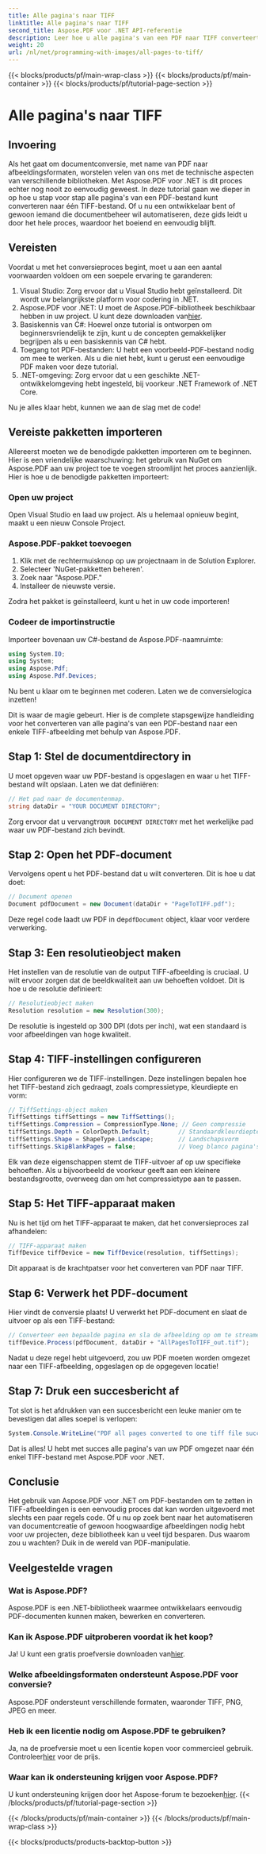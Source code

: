 ```yaml
---
title: Alle pagina's naar TIFF
linktitle: Alle pagina's naar TIFF
second_title: Aspose.PDF voor .NET API-referentie
description: Leer hoe u alle pagina's van een PDF naar TIFF converteert met Aspose.PDF voor .NET in deze stapsgewijze tutorial. Eenvoudig en efficiënt documentbeheer.
weight: 20
url: /nl/net/programming-with-images/all-pages-to-tiff/
---
```


{{< blocks/products/pf/main-wrap-class >}}
{{< blocks/products/pf/main-container >}}
{{< blocks/products/pf/tutorial-page-section >}}

# Alle pagina's naar TIFF

## Invoering

Als het gaat om documentconversie, met name van PDF naar afbeeldingsformaten, worstelen velen van ons met de technische aspecten van verschillende bibliotheken. Met Aspose.PDF voor .NET is dit proces echter nog nooit zo eenvoudig geweest. In deze tutorial gaan we dieper in op hoe u stap voor stap alle pagina's van een PDF-bestand kunt converteren naar één TIFF-bestand. Of u nu een ontwikkelaar bent of gewoon iemand die documentbeheer wil automatiseren, deze gids leidt u door het hele proces, waardoor het boeiend en eenvoudig blijft.

## Vereisten

Voordat u met het conversieproces begint, moet u aan een aantal voorwaarden voldoen om een soepele ervaring te garanderen:

1. Visual Studio: Zorg ervoor dat u Visual Studio hebt geïnstalleerd. Dit wordt uw belangrijkste platform voor codering in .NET.
2.  Aspose.PDF voor .NET: U moet de Aspose.PDF-bibliotheek beschikbaar hebben in uw project. U kunt deze downloaden van[hier](https://releases.aspose.com/pdf/net/).
3. Basiskennis van C#: Hoewel onze tutorial is ontworpen om beginnersvriendelijk te zijn, kunt u de concepten gemakkelijker begrijpen als u een basiskennis van C# hebt.
4. Toegang tot PDF-bestanden: U hebt een voorbeeld-PDF-bestand nodig om mee te werken. Als u die niet hebt, kunt u gerust een eenvoudige PDF maken voor deze tutorial.
5. .NET-omgeving: Zorg ervoor dat u een geschikte .NET-ontwikkelomgeving hebt ingesteld, bij voorkeur .NET Framework of .NET Core.

Nu je alles klaar hebt, kunnen we aan de slag met de code!

## Vereiste pakketten importeren

Allereerst moeten we de benodigde pakketten importeren om te beginnen. Hier is een vriendelijke waarschuwing: het gebruik van NuGet om Aspose.PDF aan uw project toe te voegen stroomlijnt het proces aanzienlijk. Hier is hoe u de benodigde pakketten importeert:

### Open uw project

Open Visual Studio en laad uw project. Als u helemaal opnieuw begint, maakt u een nieuw Console Project.

### Aspose.PDF-pakket toevoegen

1. Klik met de rechtermuisknop op uw projectnaam in de Solution Explorer.
2. Selecteer 'NuGet-pakketten beheren'.
3. Zoek naar "Aspose.PDF."
4. Installeer de nieuwste versie.

Zodra het pakket is geïnstalleerd, kunt u het in uw code importeren!

### Codeer de importinstructie

Importeer bovenaan uw C#-bestand de Aspose.PDF-naamruimte:

```csharp
using System.IO;
using System;
using Aspose.Pdf;
using Aspose.Pdf.Devices;
```

Nu bent u klaar om te beginnen met coderen. Laten we de conversielogica inzetten!

Dit is waar de magie gebeurt. Hier is de complete stapsgewijze handleiding voor het converteren van alle pagina's van een PDF-bestand naar een enkele TIFF-afbeelding met behulp van Aspose.PDF.

## Stap 1: Stel de documentdirectory in

U moet opgeven waar uw PDF-bestand is opgeslagen en waar u het TIFF-bestand wilt opslaan. Laten we dat definiëren:

```csharp
// Het pad naar de documentenmap.
string dataDir = "YOUR DOCUMENT DIRECTORY";
```

 Zorg ervoor dat u vervangt`YOUR DOCUMENT DIRECTORY` met het werkelijke pad waar uw PDF-bestand zich bevindt.

## Stap 2: Open het PDF-document

Vervolgens opent u het PDF-bestand dat u wilt converteren. Dit is hoe u dat doet:

```csharp
// Document openen
Document pdfDocument = new Document(dataDir + "PageToTIFF.pdf");
```

 Deze regel code laadt uw PDF in de`pdfDocument` object, klaar voor verdere verwerking.

## Stap 3: Een resolutieobject maken

Het instellen van de resolutie van de output TIFF-afbeelding is cruciaal. U wilt ervoor zorgen dat de beeldkwaliteit aan uw behoeften voldoet. Dit is hoe u de resolutie definieert:

```csharp
// Resolutieobject maken
Resolution resolution = new Resolution(300);
```

De resolutie is ingesteld op 300 DPI (dots per inch), wat een standaard is voor afbeeldingen van hoge kwaliteit.

## Stap 4: TIFF-instellingen configureren

Hier configureren we de TIFF-instellingen. Deze instellingen bepalen hoe het TIFF-bestand zich gedraagt, zoals compressietype, kleurdiepte en vorm:

```csharp
// TiffSettings-object maken
TiffSettings tiffSettings = new TiffSettings();
tiffSettings.Compression = CompressionType.None; // Geen compressie
tiffSettings.Depth = ColorDepth.Default;        // Standaardkleurdiepte
tiffSettings.Shape = ShapeType.Landscape;       // Landschapsvorm
tiffSettings.SkipBlankPages = false;            // Voeg blanco pagina's toe
```

Elk van deze eigenschappen stemt de TIFF-uitvoer af op uw specifieke behoeften. Als u bijvoorbeeld de voorkeur geeft aan een kleinere bestandsgrootte, overweeg dan om het compressietype aan te passen.

## Stap 5: Het TIFF-apparaat maken

Nu is het tijd om het TIFF-apparaat te maken, dat het conversieproces zal afhandelen:

```csharp
// TIFF-apparaat maken
TiffDevice tiffDevice = new TiffDevice(resolution, tiffSettings);
```

Dit apparaat is de krachtpatser voor het converteren van PDF naar TIFF.

## Stap 6: Verwerk het PDF-document

Hier vindt de conversie plaats! U verwerkt het PDF-document en slaat de uitvoer op als een TIFF-bestand:

```csharp
// Converteer een bepaalde pagina en sla de afbeelding op om te streamen
tiffDevice.Process(pdfDocument, dataDir + "AllPagesToTIFF_out.tif");
```

Nadat u deze regel hebt uitgevoerd, zou uw PDF moeten worden omgezet naar een TIFF-afbeelding, opgeslagen op de opgegeven locatie!

## Stap 7: Druk een succesbericht af

Tot slot is het afdrukken van een succesbericht een leuke manier om te bevestigen dat alles soepel is verlopen:

```csharp
System.Console.WriteLine("PDF all pages converted to one tiff file successfully!");
```

Dat is alles! U hebt met succes alle pagina's van uw PDF omgezet naar één enkel TIFF-bestand met Aspose.PDF voor .NET.

## Conclusie

Het gebruik van Aspose.PDF voor .NET om PDF-bestanden om te zetten in TIFF-afbeeldingen is een eenvoudig proces dat kan worden uitgevoerd met slechts een paar regels code. Of u nu op zoek bent naar het automatiseren van documentcreatie of gewoon hoogwaardige afbeeldingen nodig hebt voor uw projecten, deze bibliotheek kan u veel tijd besparen. Dus waarom zou u wachten? Duik in de wereld van PDF-manipulatie.

## Veelgestelde vragen

### Wat is Aspose.PDF?
Aspose.PDF is een .NET-bibliotheek waarmee ontwikkelaars eenvoudig PDF-documenten kunnen maken, bewerken en converteren.

### Kan ik Aspose.PDF uitproberen voordat ik het koop?
 Ja! U kunt een gratis proefversie downloaden van[hier](https://releases.aspose.com/).

### Welke afbeeldingsformaten ondersteunt Aspose.PDF voor conversie?
Aspose.PDF ondersteunt verschillende formaten, waaronder TIFF, PNG, JPEG en meer.

### Heb ik een licentie nodig om Aspose.PDF te gebruiken?
 Ja, na de proefversie moet u een licentie kopen voor commercieel gebruik. Controleer[hier](https://purchase.aspose.com/) voor de prijs.

### Waar kan ik ondersteuning krijgen voor Aspose.PDF?
 U kunt ondersteuning krijgen door het Aspose-forum te bezoeken[hier](https://forum.aspose.com/c/pdf/10).
{{< /blocks/products/pf/tutorial-page-section >}}

{{< /blocks/products/pf/main-container >}}
{{< /blocks/products/pf/main-wrap-class >}}

{{< blocks/products/products-backtop-button >}}
